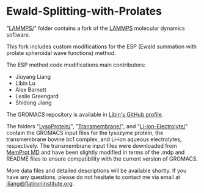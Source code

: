 # Ewald-Splitting-with-Prolates

"[LAMMPS/](./LAMMPS/)" folder contains a fork of the [LAMMPS](https://github.com/lammps/lammps) molecular dynamics software.

This fork includes custom modifications for the ESP (Ewald summation with prolate spheroidal wave functions) method.

The ESP method code modifications main contributors:
* Jiuyang Liang
* Libin Lu
* Alex Barnett
* Leslie Greengard
* Shidong Jiang

The GROMACS repository is available in [Libin's GitHub profile](https://github.com/lu1and10/Ewald-Splitting-with-Prolates).

The folders "[LysoProtein/](./LysoProtein/)", "[Transmembrane/](./Transmembrane/)", and "[Li-ion-Electrolyte/](./Li-ion-Electrolyte/)" contain the GROMACS input files for the lysozyme protein, the transmembrane bovine bc1 complex, and Li-ion aqueous electrolytes, respectively. The transmembrane input files were downloaded from [MemProt MD](https://memprotmd.bioch.ox.ac.uk/_ref/mpstruc/transmembrane-proteins-alpha-helical/_sim/1sqq_default_dppc/Chain.D/) and have been slightly modified in terms of the .mdp and README files to ensure compatibility with the current version of GROMACS. 

More data files and detailed descriptions will be available shortly. If you have any questions, please do not hesitate to contact me via email at jliang@flatironinstitute.org.
